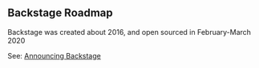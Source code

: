 ## Backstage Roadmap

Backstage was created about 2016, and open sourced in February-March 2020

See: [Announcing Backstage](https://backstage.io/blog/2020/03/16/announcing-backstage)

